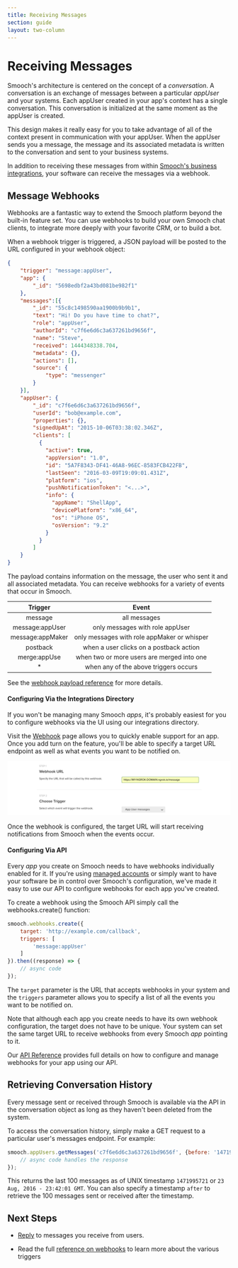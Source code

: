 ```yaml
---
title: Receiving Messages
section: guide
layout: two-column
---
```


# Receiving Messages

Smooch's architecture is centered on the concept of a *conversation*. A conversation is an exchange of messages between a particular *appUser* and your systems. Each appUser created in your app's context has a single conversation. This conversation is initialized at the same moment as the appUser is created.

This design makes it really easy for you to take advantage of all of the context present in communication with your appUser. When the appUser sends you a message, the message and its associated metadata is written to the conversation and sent to your business systems.

In addition to receiving these messages from within [Smooch's business integrations](/guide/configuring-business-systems/), your software can receive the messages via a webhook.

## Message Webhooks

Webhooks are a fantastic way to extend the Smooch platform beyond the built-in feature set. You can use webhooks to build your own Smooch chat clients, to integrate more deeply with your favorite CRM, or to build a bot.

When a webhook trigger is triggered, a JSON payload will be posted to the URL configured in your webhook object:

```json
{
    "trigger": "message:appUser",
    "app": {
        "_id": "5698edbf2a43bd081be982f1"
    },
    "messages":[{
        "_id": "55c8c1498590aa1900b9b9b1",
        "text": "Hi! Do you have time to chat?",
        "role": "appUser",
        "authorId": "c7f6e6d6c3a637261bd9656f",
        "name": "Steve",
        "received": 1444348338.704,
        "metadata": {},
        "actions": [],
        "source": {
            "type": "messenger"
        }
    }],
    "appUser": {
        "_id": "c7f6e6d6c3a637261bd9656f",
        "userId": "bob@example.com",
        "properties": {},
        "signedUpAt": "2015-10-06T03:38:02.346Z",
        "clients": [
          {
            "active": true,
            "appVersion": "1.0",
            "id": "5A7F8343-DF41-46A8-96EC-8583FCB422FB",
            "lastSeen": "2016-03-09T19:09:01.431Z",
            "platform": "ios",
            "pushNotificationToken": "<...>",
            "info": {
              "appName": "ShellApp",
              "devicePlatform": "x86_64",
              "os": "iPhone OS",
              "osVersion": "9.2"
            }
          }
        ]
    }
}
```

The payload contains information on the message, the user who sent it and all associated metadata. You can receive webhooks for a variety of events that occur in Smooch.

|Trigger|Event|
|:-:|:-:|
|message|all messages|
|message:appUser|only messages with role appUser|
|message:appMaker|only messages with role appMaker or whisper|
|postback|when a user clicks on a postback action|
|merge:appUse|when two or more users are merged into one|
|*|when any of the above triggers occurs|

See the [webhook payload reference](http://docs.smooch.io/rest/#webhooks-payload) for more details.

#### Configuring Via the Integrations Directory

If you won't be managing many Smooch *apps*, it's probably easiest for you to configure webhooks via the UI using our integrations directory.

Visit the [Webhook](https://app.smmoch.io/integrations/webhook) page allows you to quickly enable support for an app. Once you add turn on the feature, you'll be able to specify a target URL endpoint as well as what events you want to be notified on.

![Create a webhook](/images/create_webhook.png)

Once the webhook is configured, the target URL will start receiving notifications from Smooch when the events occur.

#### Configuring Via API

Every *app* you create on Smooch needs to have webhooks individually enabled for it. If you're using [managed accounts](/guide/managed-accounts/) or simply want to have your software be in control over Smooch's configuration, we've made it easy to use our API to configure webhooks for each app you've created.

To create a webhook using the Smooch API simply call the webhooks.create() function:

```javascript
smooch.webhooks.create({
    target: 'http://example.com/callback',
    triggers: [
        'message:appUser'
    ]
}).then((response) => {
    // async code
});
```

The `target` parameter is the URL that accepts webhooks in your system and the `triggers` parameter allows you to specify a list of all the events you want to be notified on.

Note that although each app you create needs to have its own webhook configuration, the target does not have to be unique. Your system can set the same target URL to receive webhooks from every Smooch *app* pointing to it.

Our [API Reference](http://docs.smooch.io/rest/#webhooks) provides full details on how to configure and manage webhooks for your app using our API.

## Retrieving Conversation History

Every message sent or received through Smooch is available via the API in the conversation object as long as they haven't been deleted from the system.

To access the conversation history, simply make a GET request to a particular user's messages endpoint. For example:

```javascript
smooch.appUsers.getMessages('c7f6e6d6c3a637261bd9656f', {before: '1471995721'}).then((response) => {
    // async code handles the response
});
```

This returns the last 100 messages as of UNIX timestamp `1471995721` or `23 Aug, 2016 - 23:42:01 GMT`. You can also specify a timestamp `after` to retrieve the 100 messages sent or received after the timestamp.

## Next Steps

- [Reply](/guide/sending-messages/) to messages you receive from users.

- Read the full [reference on webhooks](http://docs.smooch.io/rest/#webhooks) to learn more about the various triggers

